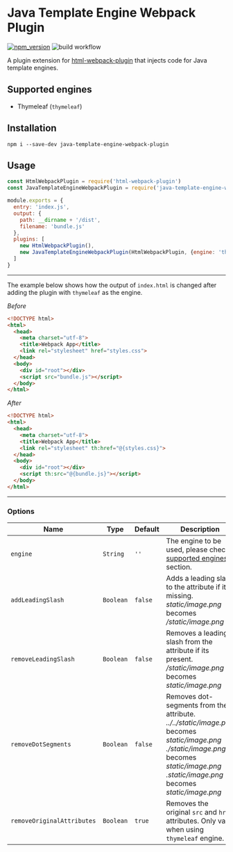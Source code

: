 # Java Template Engine Webpack Plugin
[![npm_version](https://img.shields.io/npm/v/java-template-engine-webpack-plugin?color=blue)](https://www.npmjs.com/package/java-template-engine-webpack-plugin)
![build workflow](https://github.com/kushtrimh/java-template-engine-webpack-plugin/actions/workflows/node.js.yml/badge.svg)

A plugin extension for [html-webpack-plugin](https://github.com/jantimon/html-webpack-plugin) that injects code for Java template engines.

## Supported engines

- Thymeleaf (`thymeleaf`)

## Installation

`npm i --save-dev java-template-engine-webpack-plugin`

## Usage

```js
const HtmlWebpackPlugin = require('html-webpack-plugin')
const JavaTemplateEngineWebpackPlugin = require('java-template-engine-webpack-plugin');

module.exports = {
  entry: 'index.js',
  output: {
    path: __dirname + '/dist',
    filename: 'bundle.js'
  },
  plugins: [
    new HtmlWebpackPlugin(),
    new JavaTemplateEngineWebpackPlugin(HtmlWebpackPlugin, {engine: 'thymeleaf'})
  ]
}
```

---

The example below shows how the output of `index.html` is changed after adding the plugin with `thymeleaf` as the engine.

*Before*
```html
<!DOCTYPE html>
<html>
  <head>
    <meta charset="utf-8">
    <title>Webpack App</title>
    <link rel="stylesheet" href="styles.css">
  </head>
  <body>
    <div id="root"></div>
    <script src="bundle.js"></script>
  </body>
</html>
```

*After*
```html
<!DOCTYPE html>
<html>
  <head>
    <meta charset="utf-8">
    <title>Webpack App</title>
    <link rel="stylesheet" th:href="@{styles.css}">
  </head>
  <body>
    <div id="root"></div>
    <script th:src="@{bundle.js}"></script>
  </body>
</html>
```

---

### Options
|Name|Type|Default|Description|
|--------|---------|--------|---------|
|`engine`|`String`|`''`|The engine to be used, please check [supported engines](#supported-engines) section.|
|`addLeadingSlash`|`Boolean`|`false`|Adds a leading slash to the attribute if its missing. <br /> _static/image.png_ becomes _/static/image.png_|
|`removeLeadingSlash`|`Boolean`|`false`|Removes a leading slash from the attribute if its present. <br /> _/static/image.png_ becomes _static/image.png_|
|`removeDotSegments`|`Boolean`|`false`|Removes dot-segments from the attribute. <br /> _../../static/image.png_ becomes _static/image.png_ <br /> _./static/image.png_ becomes _static/image.png_ <br /> _.static/image.png_ becomes _static/image.png_|
|`removeOriginalAttributes`|`Boolean`|`true`|Removes the original `src` and `href` attributes. Only valid when using `thymeleaf` engine.|
